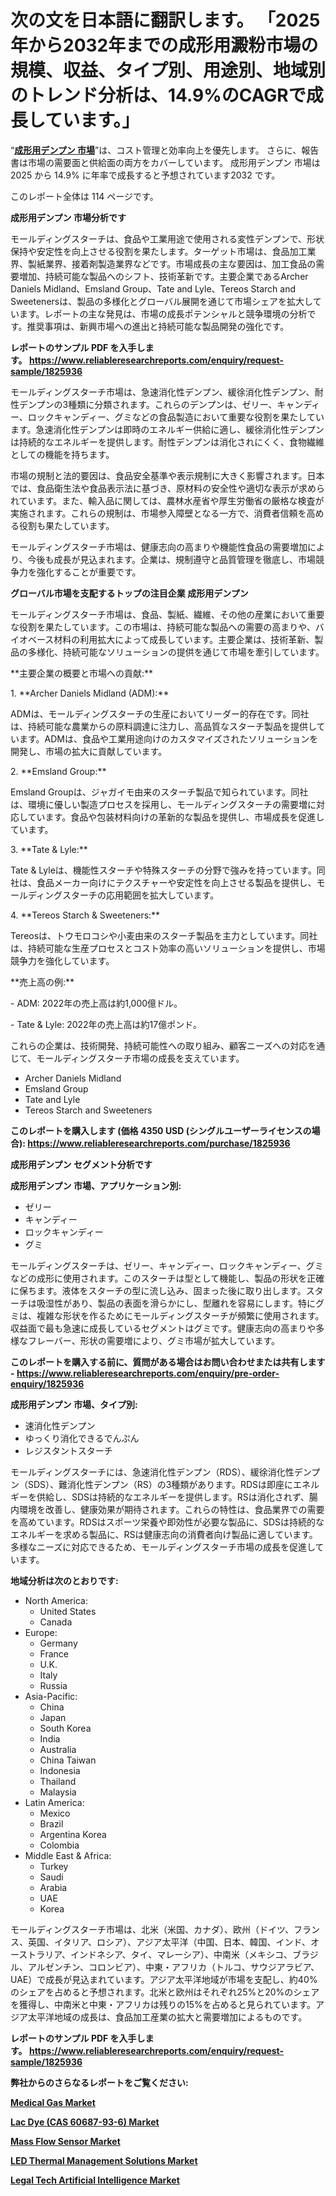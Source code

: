 <p><h1>次の文を日本語に翻訳します。  
「2025年から2032年までの成形用澱粉市場の規模、収益、タイプ別、用途別、地域別のトレンド分析は、14.9%のCAGRで成長しています。」</h1></p><p>&ldquo;<strong><a href="https://www.reliableresearchreports.com/moulding-starch-r1825936?utm_campaign=110&utm_medium=9&utm_source=Github&utm_content=ia&utm_term=21012025&utm_id=moulding-starch">成形用デンプン 市場</a></strong>&rdquo;は、コスト管理と効率向上を優先します。 さらに、報告書は市場の需要面と供給面の両方をカバーしています。 成形用デンプン 市場は 2025 から 14.9% に年率で成長すると予想されています2032 です。</p>
<p>このレポート全体は 114 ページです。</p>
<p><strong>成形用デンプン 市場分析です</strong></p>
<p><p>モールディングスターチは、食品や工業用途で使用される変性デンプンで、形状保持や安定性を向上させる役割を果たします。ターゲット市場は、食品加工業界、製紙業界、接着剤製造業界などです。市場成長の主な要因は、加工食品の需要増加、持続可能な製品へのシフト、技術革新です。主要企業であるArcher Daniels Midland、Emsland Group、Tate and Lyle、Tereos Starch and Sweetenersは、製品の多様化とグローバル展開を通じて市場シェアを拡大しています。レポートの主な発見は、市場の成長ポテンシャルと競争環境の分析です。推奨事項は、新興市場への進出と持続可能な製品開発の強化です。</p></p>
<p><strong>レポートのサンプル PDF を入手します。&nbsp;<a href="https://www.reliableresearchreports.com/enquiry/request-sample/1825936?utm_campaign=110&utm_medium=9&utm_source=Github&utm_content=ia&utm_term=21012025&utm_id=moulding-starch">https://www.reliableresearchreports.com/enquiry/request-sample/1825936</a></strong></p>
<p><p>モールディングスターチ市場は、急速消化性デンプン、緩徐消化性デンプン、耐性デンプンの3種類に分類されます。これらのデンプンは、ゼリー、キャンディー、ロックキャンディー、グミなどの食品製造において重要な役割を果たしています。急速消化性デンプンは即時のエネルギー供給に適し、緩徐消化性デンプンは持続的なエネルギーを提供します。耐性デンプンは消化されにくく、食物繊維としての機能を持ちます。</p><p>市場の規制と法的要因は、食品安全基準や表示規制に大きく影響されます。日本では、食品衛生法や食品表示法に基づき、原材料の安全性や適切な表示が求められています。また、輸入品に関しては、農林水産省や厚生労働省の厳格な検査が実施されます。これらの規制は、市場参入障壁となる一方で、消費者信頼を高める役割も果たしています。</p><p>モールディングスターチ市場は、健康志向の高まりや機能性食品の需要増加により、今後も成長が見込まれます。企業は、規制遵守と品質管理を徹底し、市場競争力を強化することが重要です。</p></p>
<p><strong>グローバル市場を支配するトップの注目企業 成形用デンプン</strong></p>
<p><p>モールディングスターチ市場は、食品、製紙、繊維、その他の産業において重要な役割を果たしています。この市場は、持続可能な製品への需要の高まりや、バイオベース材料の利用拡大によって成長しています。主要企業は、技術革新、製品の多様化、持続可能なソリューションの提供を通じて市場を牽引しています。</p><p>**主要企業の概要と市場への貢献:**</p><p>1. **Archer Daniels Midland (ADM):**  </p><p>   ADMは、モールディングスターチの生産においてリーダー的存在です。同社は、持続可能な農業からの原料調達に注力し、高品質なスターチ製品を提供しています。ADMは、食品や工業用途向けのカスタマイズされたソリューションを開発し、市場の拡大に貢献しています。</p><p>2. **Emsland Group:**  </p><p>   Emsland Groupは、ジャガイモ由来のスターチ製品で知られています。同社は、環境に優しい製造プロセスを採用し、モールディングスターチの需要増に対応しています。食品や包装材料向けの革新的な製品を提供し、市場成長を促進しています。</p><p>3. **Tate & Lyle:**  </p><p>   Tate & Lyleは、機能性スターチや特殊スターチの分野で強みを持っています。同社は、食品メーカー向けにテクスチャーや安定性を向上させる製品を提供し、モールディングスターチの応用範囲を拡大しています。</p><p>4. **Tereos Starch & Sweeteners:**  </p><p>   Tereosは、トウモロコシや小麦由来のスターチ製品を主力としています。同社は、持続可能な生産プロセスとコスト効率の高いソリューションを提供し、市場競争力を強化しています。</p><p>**売上高の例:**  </p><p>- ADM: 2022年の売上高は約1,000億ドル。  </p><p>- Tate & Lyle: 2022年の売上高は約17億ポンド。  </p><p>これらの企業は、技術開発、持続可能性への取り組み、顧客ニーズへの対応を通じて、モールディングスターチ市場の成長を支えています。</p></p>
<p><ul><li>Archer Daniels Midland</li><li>Emsland Group</li><li>Tate and Lyle</li><li>Tereos Starch and Sweeteners</li></ul></p>
<p><strong>このレポートを購入します (価格 4350 USD (シングルユーザーライセンスの場合):&nbsp;<a href="https://www.reliableresearchreports.com/purchase/1825936?utm_campaign=110&utm_medium=9&utm_source=Github&utm_content=ia&utm_term=21012025&utm_id=moulding-starch">https://www.reliableresearchreports.com/purchase/1825936</a></strong></p>
<p><strong>成形用デンプン セグメント分析です</strong></p>
<p><strong>成形用デンプン 市場、アプリケーション別:</strong></p>
<p><ul><li>ゼリー</li><li>キャンディー</li><li>ロックキャンディー</li><li>グミ</li></ul></p>
<p><p>モールディングスターチは、ゼリー、キャンディー、ロックキャンディー、グミなどの成形に使用されます。このスターチは型として機能し、製品の形状を正確に保ちます。液体をスターチの型に流し込み、固まった後に取り出します。スターチは吸湿性があり、製品の表面を滑らかにし、型離れを容易にします。特にグミは、複雑な形状を作るためにモールディングスターチが頻繁に使用されます。収益面で最も急速に成長しているセグメントはグミです。健康志向の高まりや多様なフレーバー、形状の需要増により、グミ市場が拡大しています。</p></p>
<p><strong>このレポートを購入する前に、質問がある場合はお問い合わせまたは共有します - <a href="https://www.reliableresearchreports.com/enquiry/pre-order-enquiry/1825936?utm_campaign=110&utm_medium=9&utm_source=Github&utm_content=ia&utm_term=21012025&utm_id=moulding-starch">https://www.reliableresearchreports.com/enquiry/pre-order-enquiry/1825936</a></strong></p>
<p><strong>成形用デンプン 市場、タイプ別:</strong></p>
<p><ul><li>速消化性デンプン</li><li>ゆっくり消化できるでんぷん</li><li>レジスタントスターチ</li></ul></p>
<p><p>モールディングスターチには、急速消化性デンプン（RDS）、緩徐消化性デンプン（SDS）、難消化性デンプン（RS）の3種類があります。RDSは即座にエネルギーを供給し、SDSは持続的なエネルギーを提供します。RSは消化されず、腸内環境を改善し、健康効果が期待されます。これらの特性は、食品業界での需要を高めています。RDSはスポーツ栄養や即効性が必要な製品に、SDSは持続的なエネルギーを求める製品に、RSは健康志向の消費者向け製品に適しています。多様なニーズに対応できるため、モールディングスターチ市場の成長を促進しています。</p></p>
<p><strong>地域分析は次のとおりです:</strong></p>
<p><ul>
    <li>
        North America:
        <ul>
            <li>United States</li>
            <li>Canada</li>
        </ul>
    </li>
    <li>
        Europe:
        <ul>
            <li>Germany</li>
            <li>France</li>
            <li>U.K.</li>
            <li>Italy</li>
            <li>Russia</li>
        </ul>
    </li>
    <li>
        Asia-Pacific:
        <ul>
            <li>China</li>
            <li>Japan</li>
            <li>South Korea</li>
            <li>India</li>
            <li>Australia</li>
            <li>China Taiwan</li>
            <li>Indonesia</li>
            <li>Thailand</li>
            <li>Malaysia</li>
        </ul>
    </li>
    <li>
        Latin America:
        <ul>
            <li>Mexico</li>
            <li>Brazil</li>
            <li>Argentina Korea</li>
            <li>Colombia</li>
        </ul>
    </li>
    <li>
        Middle East & Africa:
        <ul>
            <li>Turkey</li>
            <li>Saudi</li>
            <li>Arabia</li>
            <li>UAE</li>
            <li>Korea</li>
        </ul>
    </li>
    </ul></p>
<p><p>モールディングスターチ市場は、北米（米国、カナダ）、欧州（ドイツ、フランス、英国、イタリア、ロシア）、アジア太平洋（中国、日本、韓国、インド、オーストラリア、インドネシア、タイ、マレーシア）、中南米（メキシコ、ブラジル、アルゼンチン、コロンビア）、中東・アフリカ（トルコ、サウジアラビア、UAE）で成長が見込まれています。アジア太平洋地域が市場を支配し、約40%のシェアを占めると予想されます。北米と欧州はそれぞれ25%と20%のシェアを獲得し、中南米と中東・アフリカは残りの15%を占めると見られています。アジア太平洋地域の成長は、食品加工産業の拡大と需要増加によるものです。</p></p>
<p><strong>レポートのサンプル PDF を入手します。&nbsp;<a href="https://www.reliableresearchreports.com/enquiry/request-sample/1825936?utm_campaign=110&utm_medium=9&utm_source=Github&utm_content=ia&utm_term=21012025&utm_id=moulding-starch">https://www.reliableresearchreports.com/enquiry/request-sample/1825936</a></strong></p>
<p><strong></strong></p>
<p><strong></strong></p>
<p><strong></strong></p>
<p><strong></strong></p>
<p><strong>弊社からのさらなるレポートをご覧ください:</strong></p>
<p><strong><p><a href="https://github.com/janraimondo83/Market-Research-Report-List-1/blob/main/medical-gas-market.md?utm_campaign=110&utm_medium=9&utm_source=Github&utm_content=ia&utm_term=21012025&utm_id=moulding-starch">Medical Gas Market</a></p><p><a href="https://github.com/mauripalmi/Market-Research-Report-List-5/blob/main/lac-dye-cas-60687-93-6-market.md?utm_campaign=110&utm_medium=9&utm_source=Github&utm_content=ia&utm_term=21012025&utm_id=moulding-starch">Lac Dye (CAS 60687-93-6) Market</a></p><p><a href="https://github.com/sholympia197070/Market-Research-Report-List-1/blob/main/mass-flow-sensor-market.md?utm_campaign=110&utm_medium=9&utm_source=Github&utm_content=ia&utm_term=21012025&utm_id=moulding-starch">Mass Flow Sensor Market</a></p><p><a href="https://github.com/sca704osol/Market-Research-Report-List-1/blob/main/led-thermal-management-solutions-market.md?utm_campaign=110&utm_medium=9&utm_source=Github&utm_content=ia&utm_term=21012025&utm_id=moulding-starch">LED Thermal Management Solutions Market</a></p><p><a href="https://github.com/kbollin866/Market-Research-Report-List-1/blob/main/legal-tech-artificial-intelligence-market.md?utm_campaign=110&utm_medium=9&utm_source=Github&utm_content=ia&utm_term=21012025&utm_id=moulding-starch">Legal Tech Artificial Intelligence Market</a></p></strong></p>